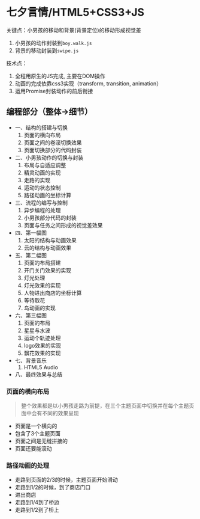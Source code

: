 # 七夕言情/HTML5+CSS3+JS

关键点：小男孩的移动和背景(背景定位)的移动形成视觉差

1. 小男孩的动作封装到`boy.walk.js`
2. 背景的移动封装到`swipe.js`

技术点：

1. 全程用原生的JS完成, 主要在DOM操作
2. 动画的完成依靠css3实现（transform, transition, animation）
3. 运用Promise封装动作的前后衔接

## 编程部分（整体->细节）

- 一、结构的搭建与切换
    1. 页面的横向布局
    2. 页面之间的卷滚切换效果
    3. 页面切换部分的代码封装
- 二、小男孩动作的切换与封装
    1. 布局与自适应调整
    2. 精灵动画的实现
    3. 走路的实现
    4. 运动的状态控制
    5. 路径动画的坐标计算
- 三、流程的编写与控制
    1. 异步编程的处理
    2. 小男孩部分代码的封装
    3. 页面与任务之间形成的视觉差效果
- 四、第一幅图
    1. 太阳的结构与动画效果
    2. 云的结构与动画效果
- 五、第二幅图
    1. 页面的布局搭建
    2. 开门关门效果的实现
    3. 灯光处理
    4. 灯光效果的实现
    5. 人物进出商店的坐标计算
    6. 等待取花
    7. 鸟动画的实现
- 六、第三幅图
    1. 页面的布局
    2. 星星与水波
    3. 运动个轨迹处理
    4. logo效果的实现
    5. 飘花效果的实现
- 七、背景音乐
    1. HTML5 Audio
- 八、最终效果与总结

### 页面的横向布局

> 整个效果都是以小男孩走路为前提，在三个主题页面中切换并在每个主题页面中会有不同的效果呈现

- 页面是一个横向的
- 包含了3个主题页面
- 页面之间是无缝拼接的
- 页面还要能滚动

### 路径动画的处理

- 走路到页面的2/3的时候，主题页面开始滑动
- 走路到1/2的时候，到了商店门口
- 进出商店
- 走路到1/4到了桥边
- 走路到1/2到了桥上